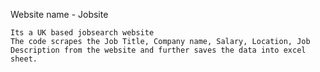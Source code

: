 Website name - Jobsite

    Its a UK based jobsearch website 
    The code scrapes the Job Title, Company name, Salary, Location, Job Description from the website and further saves the data into excel sheet. 
